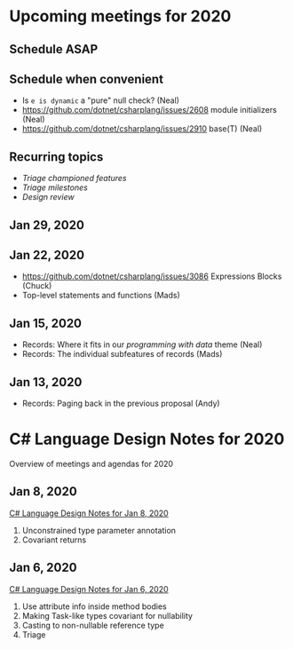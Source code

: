 ﻿# Upcoming meetings for 2020

## Schedule ASAP

## Schedule when convenient

- Is `e is dynamic` a "pure" null check? (Neal)
- https://github.com/dotnet/csharplang/issues/2608 module initializers (Neal)
- https://github.com/dotnet/csharplang/issues/2910 base(T) (Neal)

## Recurring topics

- *Triage championed features*
- *Triage milestones*
- *Design review*

## Jan 29, 2020

## Jan 22, 2020

- https://github.com/dotnet/csharplang/issues/3086 Expressions Blocks (Chuck)
- Top-level statements and functions (Mads)

## Jan 15, 2020

- Records: Where it fits in our *programming with data* theme (Neal)
- Records: The individual subfeatures of records (Mads)

## Jan 13, 2020

- Records: Paging back in the previous proposal (Andy)

# C# Language Design Notes for 2020

Overview of meetings and agendas for 2020

## Jan 8, 2020

[C# Language Design Notes for Jan 8, 2020](LDM-2020-01-08.md)

1. Unconstrained type parameter annotation
2. Covariant returns

## Jan 6, 2020

[C# Language Design Notes for Jan 6, 2020](LDM-2020-01-06.md)

1. Use attribute info inside method bodies
1. Making Task-like types covariant for nullability
1. Casting to non-nullable reference type
1. Triage
